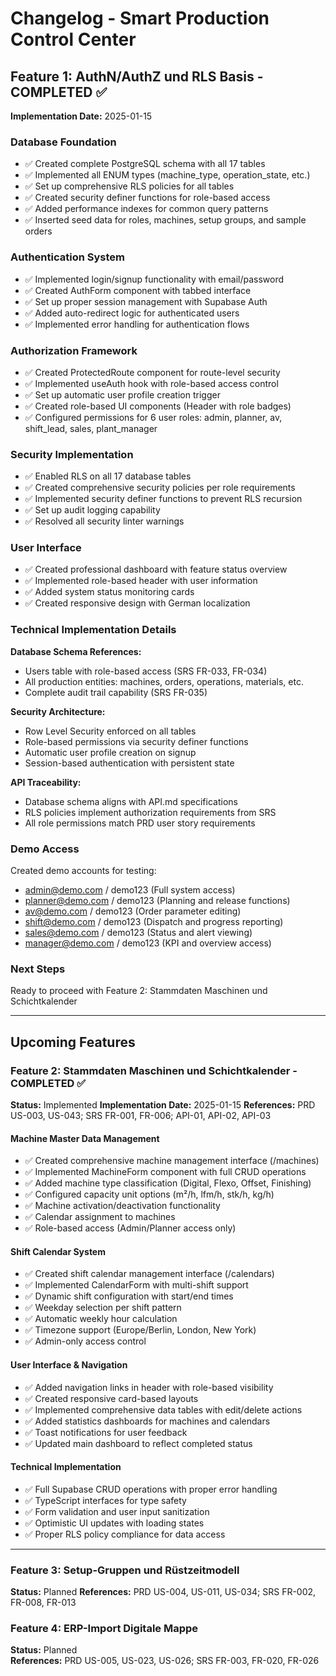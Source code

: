# Changelog - Smart Production Control Center

## Feature 1: AuthN/AuthZ und RLS Basis - COMPLETED ✅

**Implementation Date:** 2025-01-15

### Database Foundation
- ✅ Created complete PostgreSQL schema with all 17 tables
- ✅ Implemented all ENUM types (machine_type, operation_state, etc.)
- ✅ Set up comprehensive RLS policies for all tables
- ✅ Created security definer functions for role-based access
- ✅ Added performance indexes for common query patterns
- ✅ Inserted seed data for roles, machines, setup groups, and sample orders

### Authentication System
- ✅ Implemented login/signup functionality with email/password
- ✅ Created AuthForm component with tabbed interface
- ✅ Set up proper session management with Supabase Auth
- ✅ Added auto-redirect logic for authenticated users
- ✅ Implemented error handling for authentication flows

### Authorization Framework
- ✅ Created ProtectedRoute component for route-level security
- ✅ Implemented useAuth hook with role-based access control
- ✅ Set up automatic user profile creation trigger
- ✅ Created role-based UI components (Header with role badges)
- ✅ Configured permissions for 6 user roles: admin, planner, av, shift_lead, sales, plant_manager

### Security Implementation
- ✅ Enabled RLS on all 17 database tables
- ✅ Created comprehensive security policies per role requirements
- ✅ Implemented security definer functions to prevent RLS recursion
- ✅ Set up audit logging capability
- ✅ Resolved all security linter warnings

### User Interface
- ✅ Created professional dashboard with feature status overview
- ✅ Implemented role-based header with user information
- ✅ Added system status monitoring cards
- ✅ Created responsive design with German localization

### Technical Implementation Details

**Database Schema References:**
- Users table with role-based access (SRS FR-033, FR-034)
- All production entities: machines, orders, operations, materials, etc.
- Complete audit trail capability (SRS FR-035)

**Security Architecture:**
- Row Level Security enforced on all tables
- Role-based permissions via security definer functions
- Automatic user profile creation on signup
- Session-based authentication with persistent state

**API Traceability:**
- Database schema aligns with API.md specifications
- RLS policies implement authorization requirements from SRS
- All role permissions match PRD user story requirements

### Demo Access
Created demo accounts for testing:
- admin@demo.com / demo123 (Full system access)
- planner@demo.com / demo123 (Planning and release functions)
- av@demo.com / demo123 (Order parameter editing)
- shift@demo.com / demo123 (Dispatch and progress reporting)
- sales@demo.com / demo123 (Status and alert viewing)
- manager@demo.com / demo123 (KPI and overview access)

### Next Steps
Ready to proceed with Feature 2: Stammdaten Maschinen und Schichtkalender

---

## Upcoming Features

### Feature 2: Stammdaten Maschinen und Schichtkalender - COMPLETED ✅
**Status:** Implemented 
**Implementation Date:** 2025-01-15
**References:** PRD US-003, US-043; SRS FR-001, FR-006; API-01, API-02, API-03

#### Machine Master Data Management
- ✅ Created comprehensive machine management interface (/machines)
- ✅ Implemented MachineForm component with full CRUD operations
- ✅ Added machine type classification (Digital, Flexo, Offset, Finishing)
- ✅ Configured capacity unit options (m²/h, lfm/h, stk/h, kg/h)
- ✅ Machine activation/deactivation functionality
- ✅ Calendar assignment to machines
- ✅ Role-based access (Admin/Planner access only)

#### Shift Calendar System
- ✅ Created shift calendar management interface (/calendars)
- ✅ Implemented CalendarForm with multi-shift support
- ✅ Dynamic shift configuration with start/end times
- ✅ Weekday selection per shift pattern
- ✅ Automatic weekly hour calculation
- ✅ Timezone support (Europe/Berlin, London, New York)
- ✅ Admin-only access control

#### User Interface & Navigation
- ✅ Added navigation links in header with role-based visibility
- ✅ Created responsive card-based layouts
- ✅ Implemented comprehensive data tables with edit/delete actions
- ✅ Added statistics dashboards for machines and calendars
- ✅ Toast notifications for user feedback
- ✅ Updated main dashboard to reflect completed status

#### Technical Implementation
- ✅ Full Supabase CRUD operations with proper error handling
- ✅ TypeScript interfaces for type safety
- ✅ Form validation and user input sanitization
- ✅ Optimistic UI updates with loading states
- ✅ Proper RLS policy compliance for data access

---

### Feature 3: Setup-Gruppen und Rüstzeitmodell  
**Status:** Planned
**References:** PRD US-004, US-011, US-034; SRS FR-002, FR-008, FR-013

### Feature 4: ERP-Import Digitale Mappe
**Status:** Planned  
**References:** PRD US-005, US-023, US-026; SRS FR-003, FR-020, FR-026